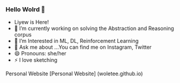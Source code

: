 ###  Hello Wolrd 👋
- Liyew is Here!
- 🔭 I’m currently working on solving the Abstraction and Reasoning corpus 
- 🌱 I’m Interested in ML, DL, Reinforcement Learning
- 💬 Ask me about ...You can find me on Instagram, Twitter
- 😄 Pronouns: she/her
- ⚡ I love sketching


Personal Website [Personal Website] (woletee.github.io)
<!--
**woletee/woletee** is a ✨ _special_ ✨ repository because its `README.md` (this file) appears on your GitHub profile.

Here are some ideas to get you started:
- Hello Wolrd , Liyew is Here!
- 🔭 I’m currently working on solving the Abstraction and Reasoning corpus 
- 🌱 I’m Interested in ML, DL, Reinforcement Learning
- 💬 Ask me about ...
- 😄 Pronouns: she/her
- ⚡ Fun fact: I like sketching 
-->
